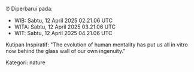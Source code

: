 ⏰ Diperbarui pada:
- WIB: Sabtu, 12 April 2025 02.21.06 UTC
- WITA: Sabtu, 12 April 2025 03.21.06 UTC
- WIT: Sabtu, 12 April 2025 04.21.06 UTC

Kutipan Inspiratif:
"The evolution of human mentality has put us all in vitro now behind the glass wall of our own ingenuity."


Kategori: nature

